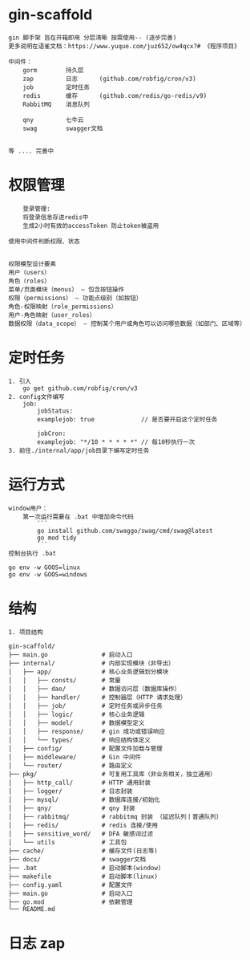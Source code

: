 # gin-scaffold
    gin 脚手架 旨在开箱即用 分层清晰 按需使用-- (逐步完善)
    更多说明在语雀文档：https://www.yuque.com/juz652/ow4qcx?# 《程序项目》

    中间件：
        gorm        持久层
        zap         日志      (github.com/robfig/cron/v3)
        job         定时任务
        redis       缓存      (github.com/redis/go-redis/v9)
        RabbitMQ    消息队列

        qny         七牛云
        swag        swagger文档
        

    等 .... 完善中

# 权限管理
    
```
    登录管理:
    将登录信息存进redis中
    生成2小时有效的accessToken 防止token被盗用
```
    使用中间件判断权限、状态


    权限模型设计要素
    用户（users）
    角色（roles）
    菜单/页面模块（menus） — 包含按钮操作
    权限（permissions） — 功能点级别（如按钮）
    角色-权限映射（role_permissions）
    用户-角色映射（user_roles）
    数据权限（data_scope） — 控制某个用户或角色可以访问哪些数据（如部门、区域等）

# 定时任务
    1. 引入
        go get github.com/robfig/cron/v3
    2. config文件编写
        job:
            jobStatus:
            examplejob: true             // 是否要开启这个定时任务
            
            jobCron:
            examplejob: "*/10 * * * * *" // 每10秒执行一次
    3. 前往./internal/app/job目录下编写定时任务
        

# 运行方式
    window用户：
        第一次运行需要在 .bat 中增加命令代码
            ```
            go install github.com/swaggo/swag/cmd/swag@latest
            go mod tidy
            ```
    控制台执行 .bat
    
    go env -w GOOS=linux
    go env -w GOOS=windows
# 结构
    1. 项目结构

```
gin-scaffold/
├── main.go               # 启动入口
├── internal/             # 内部实现模块（非导出）
│   ├── app/              # 核心业务逻辑划分模块
│   │   ├── consts/       # 常量
│   │   ├── dao/          # 数据访问层（数据库操作）
│   │   ├── handler/      # 控制器层（HTTP 请求处理）
│   │   ├── job/          # 定时任务或异步任务
│   │   ├── logic/        # 核心业务逻辑
│   │   ├── model/        # 数据模型定义
│   │   ├── response/     # gin 成功或错误响应
│   │   └── types/        # 响应结构体定义
│   ├── config/           # 配置文件加载与管理
│   ├── middleware/       # Gin 中间件
│   └── router/           # 路由定义
├── pkg/                  # 可复用工具库（非业务相关，独立通用）
│   ├── http_call/        # HTTP 通用封装
│   ├── logger/           # 日志封装
│   ├── mysql/            # 数据库连接/初始化
│   ├── qny/              # qny 封装
│   ├── rabbitmq/         # rabbitmq 封装 （延迟队列丨普通队列）
│   ├── redis/            # redis 连接/使用
│   ├── sensitive_word/   # DFA 敏感词过滤
│   └── utils             # 工具包
├── cache/                # 缓存文件(日志等)
├── docs/                 # swagger文档
├── .bat                  # 启动脚本(window)
├── makefile              # 启动脚本(linux)
├── config.yaml           # 配置文件
├── main.go               # 启动入口
├── go.mod                # 依赖管理
└── README.md  
```

# 日志 zap

